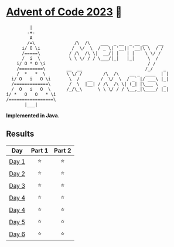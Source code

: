 # [Advent of Code 2023](https://adventofcode.com/2023) 🎄
```
         |
        -+-
         A
        /=\               /\  /\    ___  _ __  _ __ __    __
      i/ O \i            /  \/  \  / _ \| '__|| '__|\ \  / /
      /=====\           / /\  /\ \|  __/| |   | |    \ \/ /
      /  i  \           \ \ \/ / / \___/|_|   |_|     \  /
    i/ O * O \i                                       / /
    /=========\        __  __                        /_/    _
    /  *   *  \        \ \/ /        /\  /\    __ _  ____  | |
  i/ O   i   O \i       \  /   __   /  \/  \  / _` |/ ___\ |_|
  /=============\       /  \  |__| / /\  /\ \| (_| |\___ \  _
  /  O   i   O  \      /_/\_\      \ \ \/ / / \__,_|\____/ |_|
i/ *   O   O   * \i
/=================\
       |___|
```
**Implemented in Java.**

## Results
|                     Day                      | Part 1 | Part 2 |
|:--------------------------------------------:| :---:  | :---:  |
| [Day 1](https://adventofcode.com/2023/day/1) | ⭐     | ⭐     |
| [Day 2](https://adventofcode.com/2023/day/2) | ⭐     | ⭐     |
| [Day 3](https://adventofcode.com/2023/day/3) | ⭐     | ⭐     |
| [Day 4](https://adventofcode.com/2023/day/4) | ⭐     | ⭐     |
| [Day 4](https://adventofcode.com/2023/day/4) | ⭐     | ⭐     |
| [Day 5](https://adventofcode.com/2023/day/5) | ⭐     | ⭐     |
| [Day 6](https://adventofcode.com/2023/day/6) | ⭐     | ⭐     |
